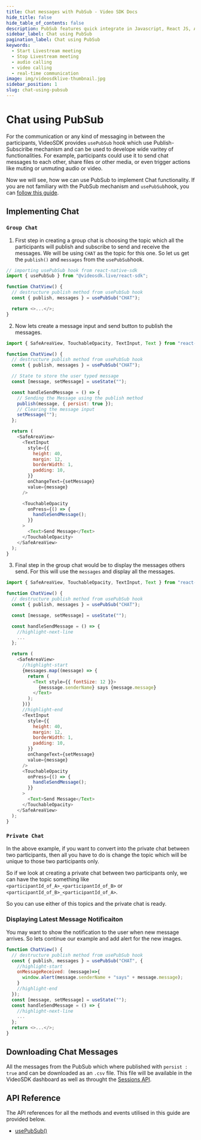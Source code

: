 ```yaml
---
title: Chat messages with PubSub - Video SDK Docs
hide_title: false
hide_table_of_contents: false
description: PubSub features quick integrate in Javascript, React JS, Android, IOS, React Native, Flutter with Video SDK to add live video & audio conferencing to your applications.
sidebar_label: Chat using PubSub
pagination_label: Chat using PubSub
keywords:
  - Start Livestream meeting
  - Stop Livestream meeting
  - audio calling
  - video calling
  - real-time communication
image: img/videosdklive-thumbnail.jpg
sidebar_position: 1
slug: chat-using-pubsub
---
```


# Chat using PubSub

For the communication or any kind of messaging in between the participants, VideoSDK provides `usePubSub` hook which use Publish-Subsciribe mechanism and can be used to develope wide varitey of functionalities. For example, participants could use it to send chat messages to each other, share files or other media, or even trigger actions like muting or unmuting audio or video.

Now we will see, how we can use PubSub to implement Chat functionality. If you are not familiary with the PubSub mechanism and `usePubSub`hook, you can [follow this guide](./pubsub).

## Implementing Chat

### `Group Chat`

1. First step in creating a group chat is choosing the topic which all the participants will publish and subscribe to send and receive the messages. We will be using `CHAT` as the topic for this one. So let us get the `publish()` and `messages` from the `usePubSub`hook.

```js
// importing usePubSub hook from react-native-sdk
import { usePubSub } from "@videosdk.live/react-sdk";

function ChatView() {
  // destructure publish method from usePubSub hook
  const { publish, messages } = usePubSub("CHAT");

  return <>...</>;
}
```

2. Now lets create a message input and send button to publish the messages.

```js
import { SafeAreaView, TouchableOpacity, TextInput, Text } from "react-native";

function ChatView() {
  // destructure publish method from usePubSub hook
  const { publish, messages } = usePubSub("CHAT");

  // State to store the user typed message
  const [message, setMessage] = useState("");

  const handleSendMessage = () => {
    // Sending the Message using the publish method
    publish(message, { persist: true });
    // Clearing the message input
    setMessage("");
  };

  return (
    <SafeAreaView>
      <TextInput
        style={{
          height: 40,
          margin: 12,
          borderWidth: 1,
          padding: 10,
        }}
        onChangeText={setMessage}
        value={message}
      />

      <TouchableOpacity
        onPress={() => {
          handleSendMessage();
        }}
      >
        <Text>Send Message</Text>
      </TouchableOpacity>
    </SafeAreaView>
  );
}
```

3. Final step in the group chat would be to display the messages others send. For this will use the `messages` and display all the messages.

```js
import { SafeAreaView, TouchableOpacity, TextInput, Text } from "react-native";

function ChatView() {
  // destructure publish method from usePubSub hook
  const { publish, messages } = usePubSub("CHAT");

  const [message, setMessage] = useState("");

  const handleSendMessage = () => {
    //highlight-next-line
    ...
  };

  return (
    <SafeAreaView>
      //highlight-start
      {messages.map((message) => {
        return (
          <Text style={{ fontSize: 12 }}>
            {messsage.senderName} says {message.message}
          </Text>
        );
      })}
      //highlight-end
      <TextInput
        style={{
          height: 40,
          margin: 12,
          borderWidth: 1,
          padding: 10,
        }}
        onChangeText={setMessage}
        value={message}
      />
      <TouchableOpacity
        onPress={() => {
          handleSendMessage();
        }}
      >
        <Text>Send Message</Text>
      </TouchableOpacity>
    </SafeAreaView>
  );
}

```

### `Private Chat`

In the above example, if you want to convert into the private chat between two participants, then all you have to do is change the topic which will be unique to those two participants only.

So if we look at creating a private chat between two participants only, we can have the topic something like `<participantId_of_A>_<participantId_of_B>` or `<participantId_of_B>_<participantId_of_A>`.

So you can use either of this topics and the private chat is ready.

### Displaying Latest Message Notificaiton

You may want to show the notification to the user when new message arrives. So lets continue our example and add alert for the new images.

```js
function ChatView() {
  // destructure publish method from usePubSub hook
  const { publish, messages } = usePubSub("CHAT", {
    //highlight-start
    onMessageReceived: (message)=>{
      window.alert(message.senderName + "says" + message.message);
    }
    //highlight-end
  });
  const [message, setMessage] = useState("");
  const handleSendMessage = () => {
    //highlight-next-line
    ...
  };
  return <>...</>;
}
```

## Downloading Chat Messages

All the messages from the PubSub which where published with `persist : true` and can be downloaded as an `.csv` file. This file will be available in the VideoSDK dashboard as well as throught the [Sessions API](/api-reference/realtime-communication/fetch-session-using-sessionid).

## API Reference

The API references for all the methods and events utilised in this guide are provided below.

- [usePubSub()](/react/api/sdk-reference/use-pubsub)
